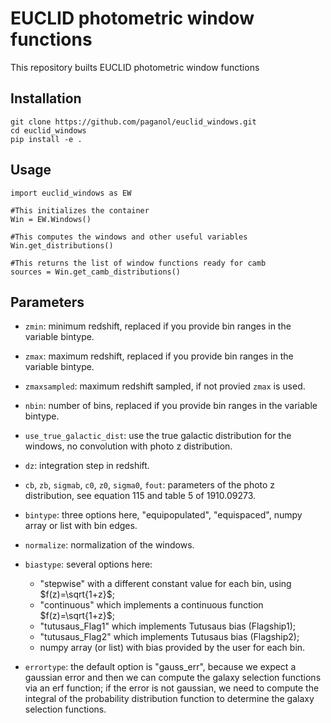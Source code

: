 # EUCLID photometric window functions 

This repository builts EUCLID photometric window functions

## Installation

```
git clone https://github.com/paganol/euclid_windows.git 
cd euclid_windows
pip install -e .
```

## Usage
```
import euclid_windows as EW

#This initializes the container 
Win = EW.Windows()

#This computes the windows and other useful variables
Win.get_distributions()

#This returns the list of window functions ready for camb
sources = Win.get_camb_distributions()
```

## Parameters

- ``zmin``: minimum redshift, replaced if you provide bin ranges in the variable bintype.

- ``zmax``: maximum redshift, replaced if you provide bin ranges in the variable bintype.

- ``zmaxsampled``: maximum redshift sampled, if not provied ``zmax`` is used. 

- ``nbin``: number of bins, replaced if you provide bin ranges in the variable bintype.

-  ``use_true_galactic_dist``: use the true galactic distribution for the windows, no 
   convolution with photo z distribution.

- ``dz``: integration step in redshift.

- ``cb``, ``zb``, ``sigmab``, ``c0``, ``z0``, ``sigma0``, ``fout``: parameters of the 
    photo z distribution, see equation 115 and table 5 of 1910.09273.

- ``bintype``: three options here, "equipopulated", "equispaced", numpy array or list with 
  bin edges. 

- ``normalize``: normalization of the windows.

- ``biastype``: several options here:
   - "stepwise" with a different constant value for each bin, using $f(z)=\sqrt{1+z}$;
   - "continuous" which implements a continuous function $f(z)=\sqrt{1+z}$;
   - "tutusaus_Flag1" which implements Tutusaus bias (Flagship1);
   - "tutusaus_Flag2" which implements Tutusaus bias (Flagship2);
   - numpy array (or list) with bias provided by the user for each bin.
 
- ``errortype``: the default option is "gauss_err", because we expect a gaussian error and 
    then we can compute the galaxy selection functions via an erf function; if the error is not 
    gaussian, we need to compute the integral of the probability distribution function to determine 
    the galaxy selection functions.
